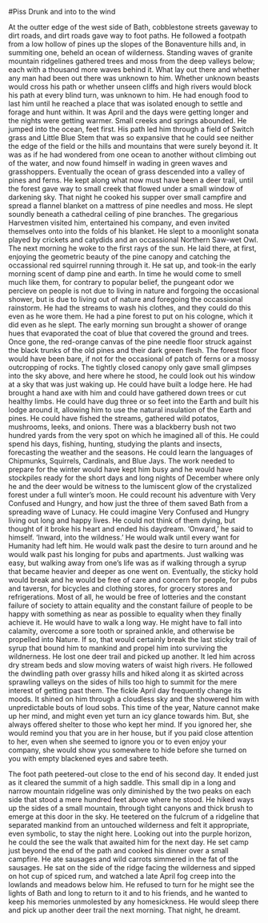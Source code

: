 #Piss Drunk and into to the wind

At the outter edge of the west side of Bath, cobblestone streets gaveway to dirt roads, and dirt roads gave way to foot paths. He followed a footpath from a low hollow of pines up the slopes of the Bonaventure hills and, in summiting one, beheld an ocean of wilderness. Standing waves of granite mountain ridgelines gathered trees and moss from the deep valleys below; each with a thousand more waves behind it. What lay out there and whether any man had been out there was unknown to him. Whether unknown beasts would cross his path or whether unseen cliffs and high rivers would block his path at every blind turn, was unknown to him. He had enough food to last him until he reached a place that was isolated enough to settle and forage and hunt within. It was April and the days were getting longer and the nights were getting warmer. Small creeks and springs abounded. He jumped into the ocean, feet first.
His path led him through a field of Switch grass and Little Blue Stem that was so expansive that he could see neither the edge of the field or the hills and mountains that were surely beyond it. It was as if he had wondered from one ocean to another without climbing out of the water, and now found himself in wading in green waves and grasshoppers. Eventually the ocean of grass descended into a valley of pines and ferns. He kept along what now must have been a deer trail, until the forest gave way to small creek that flowed under a small window of darkening sky. That night he cooked his supper over small campfire and spread a flannel blanket on a mattress of pine needles and moss. He slept soundly beneath a cathedral ceiling of pine branches. The gregarious Harvestmen visited him, entertained his company, and even invited themselves onto into the folds of his blanket. He slept to a moonlight sonata played by crickets and catydids and an occassional Northern Saw-wet Owl.
The next morning he woke to the first rays of the sun. He laid there, at first, enjoying the geometric beauty of the pine canopy and catching the occassional red squirrel running through it. He sat up, and took-in the early morning scent of damp pine and earth. In time he would come to smell much like them, for contrary to popular belief, the pungeant odor we percieve on people is not due to living in nature and forgoing the occasional shower, but is due to living out of nature and foregoing the occassional rainstorm. He had the streams to wash his clothes, and they could do this even as he wore them. He had a pine forest to put on his cologne, which it did even as he slept.
The early morning sun brought a shower of orange hues that evaporated the coat of blue that covered the ground and trees. Once gone, the red-orange canvas of the pine needle floor struck against the black trunks of the old pines and their dark green flesh. The forest floor would have been bare, if not for the occasional of patch of ferns or a mossy outcropping of rocks. The tightly closed canopy only gave small glimpses into the sky above, and here where he stood, he could look out his window at a sky that was just waking up. He could have built a lodge here. He had brought a hand axe with him and could have gathered down trees or cut healthy limbs. He could have dug three or so feet into the Earth and built his lodge around it, allowing him to use the natural insulation of the Earth and pines. He could have fished the streams, gathered wild potatos, mushrooms, leeks, and onions. There was a blackberry bush not two hundred yards from the very spot on which he imagined all of this.
He could spend his days, fishing, hunting, studying the plants and insects, forecasting the weather and the seasons. He could learn the languages of Chipmunks, Squirrels, Cardinals, and Blue Jays. The work needed to prepare for the winter would have kept him busy and he would have stockpiles ready for the short days and long nights of December where only he and the deer would be witness to the lumiscent glow of the crystalized forest under a full winter’s moon. He could recount his adventure with Very Confused and Hungry, and how just the three of them saved Bath from a spreading wave of Lunacy. He could imagine Very Confused and Hungry living out long and happy lives. He could not think of them dying, but thought of it broke his heart and ended his daydream. ‘Onward,’ he said to himself. ‘Inward, into the wildness.’
He would walk until every want for Humanity had left him. He would walk past the desire to turn around and he would walk past his longing for pubs and apartments. Just walking was easy, but walking away from one’s life was as if walking through a syrup that became heavier and deeper as one went on. Eventually, the sticky hold would break and he would be free of care and concern for people, for pubs and taversn, for bicycles and clothing stores, for grocery stores and refrigerations. Most of all, he would be free of lotteries and the constant failure of society to attain equality and the constant failure of people to be happy with something as near as possible to equality when they finally achieve it. He would have to walk a long way. He might have to fall into calamity, overcome a sore tooth or sprained ankle, and otherwise be propelled into Nature. If so, that would certainly break the last sticky trail of syrup that bound him to mankind and propel him into surviving the wildnerness.
He lost one deer trail and picked up another. It led him across dry stream beds and slow moving waters of waist high rivers. He followed the dwindling path over grassy hills and hiked along it as skirted across sprawling valleys on the sides of hills too high to summit for the mere interest of getting past them. The fickle April day frequently change its moods. It shined on him through a cloudless sky and the showered him with unpredictable bouts of loud sobs. This time of the year, Nature cannot make up her mind, and might even yet turn an icy glance towards him. But, she always offered shelter to those who kept her mind. If you ignored her, she would remind you that you are in her house, but if you paid close attention to her, even when she seemed to ignore you or to even enjoy your company, she would show you somewhere to hide before she turned on you with empty blackened eyes and sabre teeth.

The foot path peetered-out close to the end of his second day. It ended just as it cleared the summit of a high saddle. This small dip in a long and narrow mountain ridgeline was only diminished by the two peaks on each side that stood a mere hundred feet above where he stood. He hiked ways up the sides of a small mountain, through tight canyons and thick brush to emerge at this door in the sky. He teetered on the fulcrum of a ridgeline that separated mankind from an untouched wilderness and felt it appropriate, even symbolic, to stay the night here. Looking out into the purple horizon, he could the see the walk that awaited him for the next day. He set camp just beyond the end of the path and cooked his dinner over a small campfire. He ate sausages and wild carrots simmered in the fat of the sausages. He sat on the side of the ridge facing the wilderness and sipped on hot cup of spiced rum, and watched a late April fog creep into the lowlands and meadows below him. He refused to turn for he might see the lights of Bath and long to return to it and to his friends, and he wanted to keep his memories unmolested by any homesickness. He would sleep there and pick up another deer trail the next morning. That night, he dreamt.